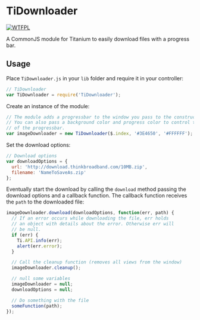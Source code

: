 # TiDownloader

[![WTFPL](http://www.wtfpl.net/wp-content/uploads/2012/12/wtfpl-badge-2.png)](http://wtfpl.net/)

A CommonJS module for Titanium to easily download files with a progress bar.

## Usage

Place `TiDownloader.js` in your `lib` folder and require it in your controller:

```javascript
// TiDownloader
var TiDownloader = require('TiDownloader');
```

Create an instance of the module:

```javascript
// The module adds a progressbar to the window you pass to the constructor.
// You can also pass a background color and progress color to control the look
// of the progressbar.
var imageDownloader = new TiDownloader($.index, '#3E4650', '#FFFFFF');
```

Set the download options:

```javascript
// Download options
var downloadOptions = {
  url: 'http://download.thinkbroadband.com/10MB.zip',
  filename: 'NameToSaveAs.zip'
};
```

Eventually start the download by calling the `download` method passing the download options and a callback function. The callback function receives the  `path`  to the downloaded file:

```javascript
imageDownloader.download(downloadOptions, function(err, path) {
  // If an error occurs while downloading the file, err holds
  // an object with details about the error. Otherwise err will
  // be null.
  if (err) {
  	Ti.API.info(err);
  	alert(err.error);
  }

  // Call the cleanup function (removes all views from the window)
  imageDownloader.cleanup();

  // null some variables
  imageDownloader = null;
  downloadOptions = null;

  // Do something with the file
  someFunction(path);
});
```
